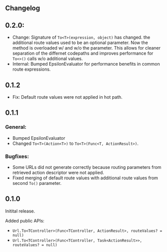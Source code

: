 ## Changelog

## 0.2.0:


- Change: Signature of `To<T>(expression, object)` has changed.
	the additional route values used to be an optional parameter. Now the method is overloaded w/ and w/o the parameter.
	This allows for cleaner separation of the differnet codepaths and improves performance for `To<>()` calls w/o additional values.
- Internal: Bumped EpsilonEvaluator for performance benefits in common route expressions.


## 0.1.2
- Fix: Default route values were not applied in hot path.

## 0.1.1

### General:

- Bumped EpsilonEvaluator
- Changed `To<T>(Action<T>)` to `To<T>(Func<T, ActionResult>)`.

### Bugfixes:
- Some URLs did not generate correctly because routing parameters from retrieved action descriptor were not applied.
- Fixed merging of default route values with additional route values from second `To()` parameter.

## 0.1.0

Initital release.

Added public APIs:

* `Url.To<TController>(Func<TController, ActionResult>, routeValues? = null)`
* `Url.To<TController>(Func<TController, Task<ActionResult>>, routeValues? = null)`
